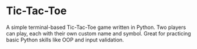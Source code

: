 # Tic-Tac-Toe
A simple terminal-based Tic-Tac-Toe game written in Python. Two players can play, each with their own custom name and symbol. Great for practicing basic Python skills like OOP and input validation.
